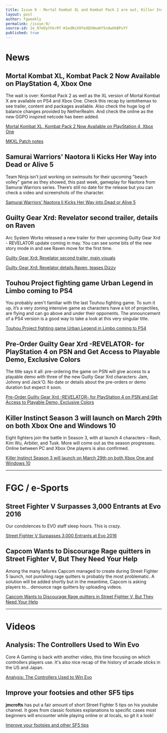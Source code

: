 ```yaml
---
title: Issue 9 - Mortal Kombat XL and Kombat Pack 2 are out, Killer Instinct Season 3 launch on March 29th, SF5 surpasses 3,000 entrants at EVO 2016...
layout: post
author: fgweekly
permalink: /issue-9/
source-id: 1e_97eDythkrRf-KSedNiX9fedQV8maKY5ndwUkBPuYY
published: true
---
```

# News

## Mortal Kombat XL, Kombat Pack 2 Now Available on PlayStation 4, Xbox One

The wait is over: Kombat Pack 2 as well as the XL version of Mortal Kombat X are available on PS4 and Xbox One. Check this recap by iantothemax to see trailer, content and packages available. Also check the huge log of balance changes provided by NetherRealm. And check the online as the new GGPO inspired netcode has been added.

[Mortal Kombat XL, Kombat Pack 2 Now Available on PlayStation 4, Xbox One](http://shoryuken.com/2016/03/01/mortal-kombat-xl-kombat-pack-2-now-available-on-playstation-4-xbox-one/)

[MKXL Patch notes](http://community.wbgames.com/t5/Latest-Updates/MKXL-Patch-notes-3-1-2016/ba-p/1059689)

## Samurai Warriors' Naotora Ii Kicks Her Way into Dead or Alive 5

Team Ninja isn't just working on swimsuits for their upcoming "beach volley" game as they showed, this past week, gameplay for Naotora from Samurai Warriors series. There’s still no date for the release but you can check a video and screenshots of the character.

[Samurai Warriors' Naotora Ii Kicks Her Way into Dead or Alive 5](http://shoryuken.com/2016/02/26/naotora-ii-kicks-her-way-into-dead-or-alive-5/)

## Guilty Gear Xrd: Revelator second trailer, details on Raven

Arc System Works released a new trailer for their upcoming Guilty Gear Xrd - REVELATOR update coming in may. You can see some bits of the new story mode in and see Raven move for the first time.

[Guilty Gear Xrd: Revelator second trailer, main visuals](http://gematsu.com/2016/02/guilty-gear-xrd-revelator-second-trailer-main-visuals)

[Guilty Gear Xrd: Revelator details Raven, teases Dizzy](http://gematsu.com/2016/02/guilty-gear-xrd-revelator-details-raven-teases-dizzy)

## Touhou Project fighting game Urban Legend in Limbo coming to PS4

You probably aren't familiar with the last Touhou fighting game. To sum it up, it’s a very zoning intensive game as characters have a lot of projectiles, are flying and can go above and under their opponents. The announcement of a PS4 version is a good way to take a look at this very singular title.

[Touhou Project fighting game Urban Legend in Limbo coming to PS4](http://gematsu.com/2016/02/touhou-project-fighting-game-urban-legend-limbo-coming-ps4)

## Pre-Order Guilty Gear Xrd -REVELATOR- for PlayStation 4 on PSN and Get Access to Playable Demo, Exclusive Colors

The title says it all: pre-ordering the game on PSN will give access to a playable demo with three of the new Guilty Gear Xrd characters: Jam, Johnny and Jack'O. No date or details about the pre-orders or demo duration but expect it soon.

[Pre-Order Guilty Gear Xrd -REVELATOR- for PlayStation 4 on PSN and Get Access to Playable Demo, Exclusive Colors](http://shoryuken.com/2016/02/29/pre-order-guilty-gear-xrd-revelator-for-playstation-4-on-psn-and-get-access-to-playable-demo-exclusive-colors/)

## Killer Instinct Season 3 will launch on March 29th on both Xbox One and Windows 10

Eight fighters join the battle in Season 3, with at launch 4 characters – Rash, Kim Wu, Arbiter, and Tusk. More will come out as the season progresses. Online between PC and Xbox One players is also confirmed.

[Killer Instinct Season 3 will launch on March 29th on both Xbox One and Windows 10](http://www.ultra-combo.com/killer-instinct-season-3-details/)

* * *


# FGC / e-Sports

## Street Fighter V Surpasses 3,000 Entrants at Evo 2016

Our condolences to EVO staff sleep hours. This is crazy.

[Street Fighter V Surpasses 3,000 Entrants at Evo 2016](http://shoryuken.com/2016/02/26/street-fighter-v-surpasses-3000-participants-at-evo-2016/)

## Capcom Wants to Discourage Rage quitters in Street Fighter V, But They Need Your Help

Among the many failures Capcom managed to create during Street Fighter 5 launch, not punishing rage quitters is probably the most problematic. A solution will be added shortly but in the meantime, Capcom is asking players to… denounce rage quitters by uploading videos.

[Capcom Wants to Discourage Rage quitters in Street Fighter V, But They Need Your Help](http://shoryuken.com/2016/02/26/capcom-looking-to-discourage-ragequitters-in-street-fighter-v-but-they-need-your-help/)

* * *


# Videos

## Analysis: The Controllers Used to Win Evo

Core A Gaming is back with another video, this time focusing on which controllers players use. It's also nice recap of the history of arcade sticks in the US and Japan.

[Analysis: The Controllers Used to Win Evo ](https://www.youtube.com/watch?v=vbT3UR5O1YQ)

## Improve your footsies and other SF5 tips

**jmcrofts** has put a fair amount of short Street Fighter 5 tips on his youtube channel. It goes from classic footsies explanations to specific cases most beginners will encounter while playing online or at locals, so git it a look!

[Improve your footsies and other SF5 tips](https://www.youtube.com/playlist?list=PL2N8qJGW36fwqgvRjFM5pDqaNgDRgMp7F)

